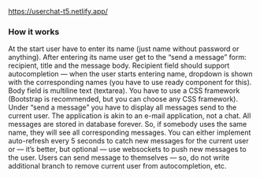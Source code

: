 https://userchat-t5.netlify.app/

### How it works
At the start user have to enter its name (just name without password or anything).
After entering its name user get to the “send a message” form: recipient, title and the message body.
Recipient field should support autocompletion — when the user starts entering name, dropdown is shown with the corresponding names (you have to use ready component for this).
Body field  is multiline text (textarea).
You have to use a CSS framework (Bootstrap is recommended, but you can choose any CSS framework).
Under “send a message” you have to display all messages send to the current user.
The application is akin to an e-mail application, not a chat.
All messages are stored in database forever. So, if somebody uses the same name, they will see all corresponding messages.
You can either implement auto-refresh every 5 seconds to catch new messages for the current user or — it’s better, but optional — use websockets to push new messages to the user.
Users can send message to themselves — so, do not write additional branch to remove current user from autocompletion, etc.
